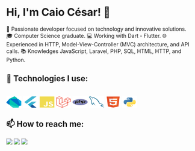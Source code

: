 # Hi, I'm Caio César! 👋

🚀 Passionate developer focused on technology and innovative solutions.  
🎓 Computer Science graduate.
💻 Working with Dart - Flutter.
🌐 Experienced in HTTP, Model-View-Controller (MVC) architecture, and API calls.
📚 Knowledges JavaScript, Laravel, PHP, SQL, HTML, HTTP, and Python.

## 🔧 Technologies I use:
<div style="display: inline_block"><br> 
<img align="center" alt="Caio-Dart" height="30" width="40" src="https://raw.githubusercontent.com/devicons/devicon/master/icons/dart/dart-original.svg"> 
<img align="center" alt="Caio-Flutter" height="30" width="40" src="https://raw.githubusercontent.com/devicons/devicon/master/icons/flutter/flutter-original.svg"> 
<img align="center" alt="Caio-Js" height="30" width="40" src="https://raw.githubusercontent.com/devicons/devicon/master/icons/javascript/javascript-plain.svg"> 
<img align="center" alt="Caio-Laravel" height="30" width="40" src="https://raw.githubusercontent.com/devicons/devicon/master/icons/laravel/laravel-original.svg"> 
<img align="center" alt="Caio-PHP" height="30" width="40" src="https://raw.githubusercontent.com/devicons/devicon/master/icons/php/php-original.svg"> 
<img align="center" alt="Caio-SQL" height="30" width="40" src="https://raw.githubusercontent.com/devicons/devicon/master/icons/mysql/mysql-original.svg"> 
<img align="center" alt="Caio-HTML" height="30" width="40" src="https://raw.githubusercontent.com/devicons/devicon/master/icons/html5/html5-original.svg"> 
<img align="center" alt="Caio-Python" height="30" width="40" src="https://raw.githubusercontent.com/devicons/devicon/master/icons/python/python-original.svg"> 
</div>

## 📫 How to reach me:
<div> 
  <a href="https://instagram.com/caiocso__" target="_blank"><img src="https://img.shields.io/badge/-Instagram-%23E4405F?style=for-the-badge&logo=instagram&logoColor=white" target="_blank"></a>
  <a href="mailto:caiocesarclas@gmail.com"><img src="https://img.shields.io/badge/-Gmail-%23333?style=for-the-badge&logo=gmail&logoColor=white" target="_blank"></a>
  <a href="https://www.linkedin.com/in/caio-c%C3%A9sar-b11068238" target="_blank"><img src="https://img.shields.io/badge/-LinkedIn-%230077B5?style=for-the-badge&logo=linkedin&logoColor=white" target="_blank"></a>
</div>
